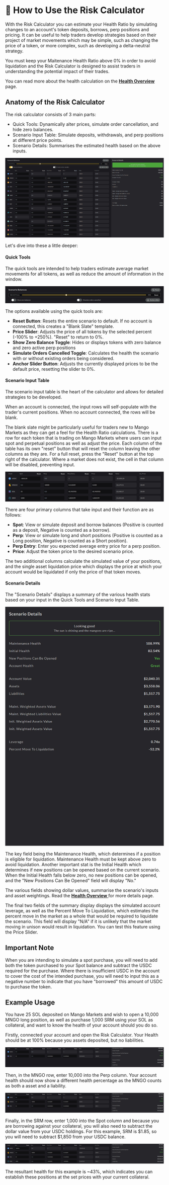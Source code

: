 # 🔢 How to Use the Risk Calculator

With the Risk Calculator you can estimate your Health Ratio by simulating changes to an account's token deposits, borrows, perp positions and pricing. It can be useful to help traders develop strategies based on their project of market movements which may be simple, such as changing the price of a token, or more complex, such as developing a delta-neutral strategy.

You must keep your Maitenance Health Ratio above 0% in order to avoid liquidation and the Risk Calculator is designed to assist traders in understanding the potential impact of their trades.

You can read more about the health calculation on the [**Health Overview**](../faqs/health.md) page.

## Anatomy of the Risk Calculator

The risk calculator consists of 3 main parts:

* Quick Tools: Dynamically alter prices, simulate order cancellation, and hide zero balances.
* Scenario Input Table: Simulate deposits, withdrawals, and perp positions at different price points.
* Scenario Details: Summarises the estimated health based on the above inputs.

![Quick Tools (Top Left), Scenario Input (Bottom Left), and Scenario Details (Right).](../.gitbook/assets/risk-calculator-blank-slate.jpg)

Let's dive into these a little deeper:

#### **Quick Tools**

The quick tools are intended to help traders estimate average market movements for all tokens, as well as reduce the amount of information in the window.

![Quick tool settings available](../.gitbook/assets/risk-calculator-quick-tools.jpg)

The options available using the quick tools are:

* **Reset Button**: Resets the entire scenario to default. If no account is connected, this creates a "Blank Slate" template.
* **Price Slider**: Adjusts the price of all tokens by the selected percent (-100% to +250%). "Reset" to return to 0%.
* **Show Zero Balance Toggle**: Hides or displays tokens with zero balance and zero active perp positions
* **Simulate Orders Cancelled Toggle**: Calculates the health the scenario with or without existing orders being considered.
* **Anchor Slider Button**: Adjusts the currently displayed prices to be the default price, resetting the slider to 0%.

#### **Scenario Input Table**

The scenario input table is the heart of the calculator and allows for detailed strategies to be developed.

When an account is connected, the input rows will self-populate with the trader's current positions. When no account connected, the rows will be blank.

The blank slate might be particularly useful for traders new to Mango Markets as they can get a feel for the Health Ratio calculations. There is a row for each token that is trading on Mango Markets where users can input spot and perpetual positions as well as adjust the price. Each column of the table has its own "reset" button that will reset the column leaving the other columns as they are. For a full reset, press the "Reset" button at the top right of the calculator. Where a market does not exist, the cell in that column will be disabled, preventing input.

![An example of a scenario input](../.gitbook/assets/risk-calculator-scenario-input.jpg)

There are four primary columns that take input and their function are as follows:

* **Spot**: View or simulate deposit and borrow balances (Positive is counted as a deposit, Negative is counted as a borrow).
* **Perp**: View or simulate long and short positions (Positive is counted as a Long position, Negative is counted as a Short position).
* **Perp Entry**: Enter you expected average entry price for a perp position.
* **Price**: Adjust the token price to the desired scenario price.

The two additional columns calculate the simulated value of your positions, and the single asset liquidation price which displays the price at which your account would be liquidated if only the price of that token moves.

#### **Scenario Details**

The "Scenario Details" displays a summary of the various health stats based on your input in the Quick Tools and Scenario Input Table.

![The Scenario Details displaying the estimated health statistics of the scenario.](../.gitbook/assets/risk-calculator-scenario-details.jpg)

The key field being the Maintenance Health, which determines if a position is eligible for liquidation. Maintenance Health must be kept above zero to avoid liquidation. Another important stat is the Initial Health which determines if new positions can be opened based on the current scenario. When the Initial Health falls below zero, no new positions can be opened, and the "New Positions Can Be Opened" field will display "No."

The various fields showing dollar values, summarise the scenario's inputs and asset weightings. Read the [**Health Overview** ](../faqs/health.md)for more details page.

The final two fields of the summary display displays the simulated account leverage, as well as the Percent Move To Liquidation, which estimates the percent move in the market as a whole that would be required to liquidate the scenario. This field will display "N/A" if it is unlikely that the market moving in unison would result in liquidation. You can test this feature using the Price Slider.

## Important Note

When you are intending to simulate a spot purchase, you will need to add both the token purchased to your Spot balance and subtract the USDC required for the purchase. Where there is insufficient USDC in the account to cover the cost of the intended purchase, you will need to input this as a negative number to indicate that you have "borrowed" this amount of USDC to purchase the token.

## Example Usage

You have 25 SOL deposited on Mango Markets and wish to open a 10,000 MNGO long position, as well as purchase 1,000 SRM using your SOL as collateral, and want to know the health of your account should you do so.

Firstly, connected your account and open the Risk Calculator. Your Health should be at 100% because you assets deposited, but no liabilities.

![Account Health with 25 SOL deposited](../.gitbook/assets/risk-calculator-example-1a.jpg)

Then, in the MNGO row, enter 10,000 into the Perp column. Your account health should now show a different health percentage as the MNGO counts as both a asset and a liability.

![Account Health with 25 SOL deposited and a 10,000 MNGO Long position](../.gitbook/assets/risk-calculator-example-1b.jpg)

Finally, in the SRM row, enter 1,000 into the Spot column and because you are borrowing against your collateral, you will also need to subtract the dollar value from your USDC holdings. For this example, SRM is $1.85, so you will need to subtract $1,850 from your USDC balance.

![Account Health with 25 SOL, 10,000 MNGO Long position, and a 1000 SRM borrow](../.gitbook/assets/risk-calculator-example-1c.jpg)

The resultant health for this example is \~43%, which indicates you can establish these positions at the set prices with your current collateral.
